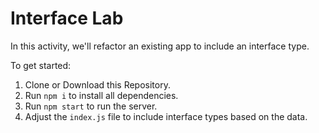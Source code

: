 # Interface Lab

In this activity, we'll refactor an existing app to include an interface type.

To get started:

1. Clone or Download this Repository.
2. Run `npm i` to install all dependencies.
3. Run `npm start` to run the server.
4. Adjust the `index.js` file to include interface types based on the data.
